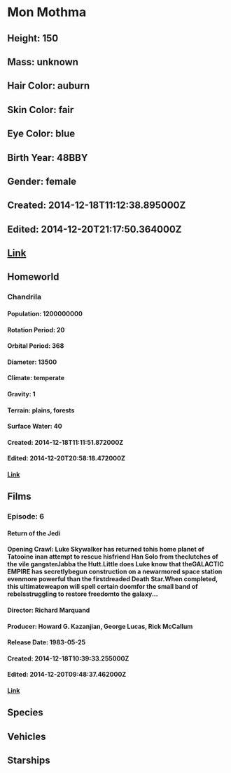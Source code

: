 # Mon Mothma
## Height: 150
## Mass: unknown
## Hair Color: auburn
## Skin Color: fair
## Eye Color: blue
## Birth Year: 48BBY
## Gender: female
## Created: 2014-12-18T11:12:38.895000Z
## Edited: 2014-12-20T21:17:50.364000Z
## [Link](https://swapi.dev/api/people/28/)
## Homeworld
### Chandrila
#### Population: 1200000000
#### Rotation Period: 20
#### Orbital Period: 368
#### Diameter: 13500
#### Climate: temperate
#### Gravity: 1
#### Terrain: plains, forests
#### Surface Water: 40
#### Created: 2014-12-18T11:11:51.872000Z
#### Edited: 2014-12-20T20:58:18.472000Z
#### [Link](https://swapi.dev/api/planets/32/)
## Films
### Episode: 6
#### Return of the Jedi
#### Opening Crawl: Luke Skywalker has returned tohis home planet of Tatooine inan attempt to rescue hisfriend Han Solo from theclutches of the vile gangsterJabba the Hutt.Little does Luke know that theGALACTIC EMPIRE has secretlybegun construction on a newarmored space station evenmore powerful than the firstdreaded Death Star.When completed, this ultimateweapon will spell certain doomfor the small band of rebelsstruggling to restore freedomto the galaxy...
#### Director: Richard Marquand
#### Producer: Howard G. Kazanjian, George Lucas, Rick McCallum
#### Release Date: 1983-05-25
#### Created: 2014-12-18T10:39:33.255000Z
#### Edited: 2014-12-20T09:48:37.462000Z
#### [Link](https://swapi.dev/api/films/3/)
## Species
## Vehicles
## Starships
